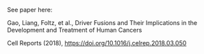 See paper here:

Gao, Liang, Foltz, et al., Driver Fusions and Their Implications in the Development and Treatment of Human Cancers

Cell Reports (2018), https://doi.org/10.1016/j.celrep.2018.03.050
